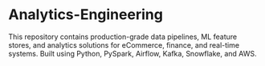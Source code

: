 # Analytics-Engineering
This repository contains production-grade data pipelines, ML feature stores, and analytics solutions for eCommerce, finance, and real-time systems. Built using Python, PySpark, Airflow, Kafka, Snowflake, and AWS.
